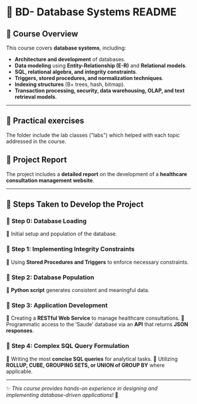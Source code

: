 # 📘 **BD- Database Systems README**

## 📌 **Course Overview**
This course covers **database systems**, including:
- **Architecture and development** of databases.
- **Data modeling** using **Entity-Relationship (E-R)** and **Relational models**.
- **SQL, relational algebra, and integrity constraints**.
- **Triggers, stored procedures, and normalization techniques**.
- **Indexing structures** (B+ trees, hash, bitmap).
- **Transaction processing, security, data warehousing, OLAP, and text retrieval models**.

---

## 📑 **Practical exercises**
The folder include the lab classes ("labs") which helped with each topic addressed in the course.



## 📑 **Project Report**
The project includes a **detailed report** on the development of a **healthcare consultation management website**.

---

## 🚀 **Steps Taken to Develop the Project**

### 📌 **Step 0: Database Loading**  
🔹 Initial setup and population of the database.

### 📌 **Step 1: Implementing Integrity Constraints**  
🔹 Using **Stored Procedures and Triggers** to enforce necessary constraints.

### 📌 **Step 2: Database Population**  
🔹 **Python script** generates consistent and meaningful data.

### 📌 **Step 3: Application Development**  
🔹 Creating a **RESTful Web Service** to manage healthcare consultations.
🔹 Programmatic access to the ‘Saude’ database via an **API** that returns **JSON responses**.

### 📌 **Step 4: Complex SQL Query Formulation**  
🔹 Writing the most **concise SQL queries** for analytical tasks.
🔹 Utilizing **ROLLUP, CUBE, GROUPING SETS, or UNION of GROUP BY** where applicable.

---

✨ *This course provides hands-on experience in designing and implementing database-driven applications!* 🚀
